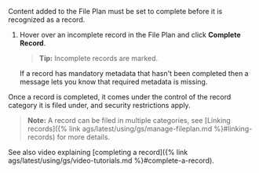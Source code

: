 Content added to the File Plan must be set to complete before it is recognized as a record.

1. Hover over an incomplete record in the File Plan and click **Complete Record**.

    >**Tip:** Incomplete records are marked.

    If a record has mandatory metadata that hasn't been completed then a message lets you know that required metadata is missing.

Once a record is completed, it comes under the control of the record category it is filed under, and security restrictions apply.

>**Note:** A record can be filed in multiple categories, see [Linking records]({% link ags/latest/using/gs/manage-fileplan.md %}#linking-records) for more details.

See also video explaining [completing a record]({% link ags/latest/using/gs/video-tutorials.md %}#complete-a-record).